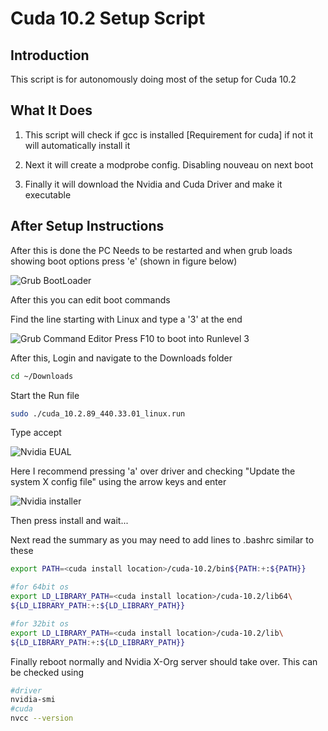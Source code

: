 # Cuda 10.2 Setup Script

## Introduction


This script is for autonomously doing most of the setup for Cuda 10.2

  

## What It Does

1. This script will check if gcc is installed [Requirement for cuda] 
if not it will automatically install it

2. Next it will create a modprobe config. Disabling nouveau on next boot

3. Finally it will download the Nvidia and Cuda Driver and make it executable

## After Setup Instructions

After this is done the PC Needs to be restarted and when grub loads showing boot options press 'e' (shown in figure below)

![Grub BootLoader](https://www.howtogeek.com/wp-content/uploads/2014/09/gnu-grub2-boot-loader-menu.png?trim=1,1&bg-color=000&pad=1,1)

  

After this you can edit boot commands

Find the line starting with Linux and type a '3' at the end

![Grub Command Editor](https://documentation.suse.com/sles/15-SP2/single-html/SLES-admin/images/grub2_edit_config.png)
Press F10 to boot into Runlevel 3

After this, Login and navigate to the Downloads folder
```bash
cd ~/Downloads
```
Start the Run file
```bash
sudo ./cuda_10.2.89_440.33.01_linux.run
```
Type accept

![Nvidia EUAL](https://actruce.com/wp-content/uploads/2021/04/runfile02.png)

  

Here I recommend pressing 'a' over driver and checking "Update the system X config file" using the arrow keys and enter

![Nvidia installer](https://actruce.com/wp-content/uploads/2021/04/runfile03.png)

Then press install and wait...

Next read the summary as you may need to add lines to .bashrc similar to these

```bash
export PATH=<cuda install location>/cuda-10.2/bin${PATH:+:${PATH}}

#for 64bit os
export LD_LIBRARY_PATH=<cuda install location>/cuda-10.2/lib64\
${LD_LIBRARY_PATH:+:${LD_LIBRARY_PATH}}

#for 32bit os
export LD_LIBRARY_PATH=<cuda install location>/cuda-10.2/lib\
${LD_LIBRARY_PATH:+:${LD_LIBRARY_PATH}}
```
 Finally reboot normally and Nvidia X-Org server should take over.
This can be checked using
```bash
#driver
nvidia-smi
#cuda
nvcc --version
